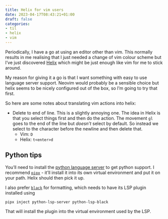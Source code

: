 ```yaml
---
title: Helix for vim users
date: 2023-04-17T08:43:21+01:00
draft: false
categories:
- til
- helix
- vim
---
```

Periodically, I have a go at using an editor other than vim. This normally results in me realising that I just needed a change of vim colour scheme but I’ve just discovered [Helix](https://helix-editor.com/) which might be just enough like vim for me to stick around. 

My reason for giving it a go is that I want something with easy to use language server support. Neovim would probably be a sensible choice but helix seems to be nicely configured out of the box, so I’m going to try that first. 

So here are some notes about translating vim actions into helix:

- Delete to end of line. This is a slightly annoying one. The idea in Helix is that you select things first and then do the action. The movement `gl` goes to the end of the line but _doesn’t_ select by default. So instead we select to the character before the newline and then delete that. 
  - Vim: `D`
  - Helix: `t<enter>d`


## Python tips

You’ll need to install the [python language server](https://github.com/python-lsp/python-lsp-server) to get python support. I recommend [`pipx`](https://pypa.github.io/pipx/) - it’ll install it into its own virtual environment and put it on your path. Helix should then pick it up. 

I also prefer [`black`](https://black.readthedocs.io/en/stable/index.html) for formatting, which needs to have its LSP plugin installed using 

```pipx inject python-lsp-server python-lsp-black```

That will install the plugin into the virtual environment used by the LSP.
